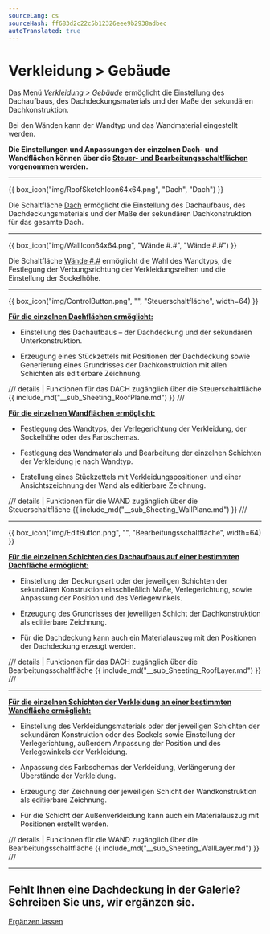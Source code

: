 ```yaml
---
sourceLang: cs
sourceHash: ff683d2c22c5b12326eee9b2938adbec
autoTranslated: true
---
```


# Verkleidung &gt; Gebäude

<p>Das Menü <u><i>Verkleidung &gt; Gebäude</i></u> ermöglicht die Einstellung des Dachaufbaus, des Dachdeckungsmaterials und der Maße der sekundären Dachkonstruktion.</p>

<p>Bei den Wänden kann der Wandtyp und das Wandmaterial eingestellt werden.</p>

<p><b>Die Einstellungen und Anpassungen der einzelnen Dach- und Wandflächen können über die <u>Steuer- und Bearbeitungsschaltflächen</u> vorgenommen werden.</b></p>

<hr class="main">

{{ box_icon("img/RoofSketchIcon64x64.png", "Dach", "Dach") }}

<p>Die Schaltfläche <u>Dach</u> ermöglicht die Einstellung des Dachaufbaus, des Dachdeckungsmaterials und der Maße der sekundären Dachkonstruktion für das gesamte Dach.</p>

<hr class="main">

{{ box_icon("img/WallIcon64x64.png", "Wände #.#", "Wände #.#") }}

<p>Die Schaltfläche <u>Wände #.#</u> ermöglicht die Wahl des Wandtyps, die Festlegung der Verbungsrichtung der Verkleidungsreihen und die Einstellung der Sockelhöhe.</p>

<hr class="main">

{{ box_icon("img/ControlButton.png", "", "Steuerschaltfläche", width=64) }}

<p><b><u>Für die einzelnen Dachflächen ermöglicht:</u></b></p>
<ul>
  <li><p>Einstellung des Dachaufbaus – der Dachdeckung und der sekundären Unterkonstruktion.</p></li>
  <li><p>Erzeugung eines Stückzettels mit Positionen der Dachdeckung sowie Generierung eines Grundrisses der Dachkonstruktion mit allen Schichten als editierbare Zeichnung.</p></li>
</ul>

/// details | Funktionen für das DACH zugänglich über die Steuerschaltfläche
{{ include_md("__sub_Sheeting_RoofPlane.md") }}
///

<p><b><u>Für die einzelnen Wandflächen ermöglicht:</u></b></p>
<ul>
<li><p>Festlegung des Wandtyps, der Verlegerichtung der Verkleidung, der Sockelhöhe oder des Farbschemas.</p></li>
<li><p>Festlegung des Wandmaterials und Bearbeitung der einzelnen Schichten der Verkleidung je nach Wandtyp.</p></li>
<li><p>Erstellung eines Stückzettels mit Verkleidungspositionen und einer Ansichtszeichnung der Wand als editierbare Zeichnung.</p></li>
</ul>

/// details | Funktionen für die WAND zugänglich über die Steuerschaltfläche
{{ include_md("__sub_Sheeting_WallPlane.md") }}
///

<hr class="main">

{{ box_icon("img/EditButton.png", "", "Bearbeitungsschaltfläche", width=64) }}

<p><b><u>Für die einzelnen Schichten des Dachaufbaus auf einer bestimmten Dachfläche ermöglicht:</u></b></p>
<ul>
  <li><p>Einstellung der Deckungsart oder der jeweiligen Schichten der sekundären Konstruktion einschließlich Maße, Verlegerichtung, sowie Anpassung der Position und des Verlegewinkels.</p></li>
  <li><p>Erzeugung des Grundrisses der jeweiligen Schicht der Dachkonstruktion als editierbare Zeichnung.</p></li>
  <li><p>Für die Dachdeckung kann auch ein Materialauszug mit den Positionen der Dachdeckung erzeugt werden.</p></li>
</ul>

/// details | Funktionen für das DACH zugänglich über die Bearbeitungsschaltfläche
{{ include_md("__sub_Sheeting_RoofLayer.md") }}
///

<hr class="main">

<p><b><u>Für die einzelnen Schichten der Verkleidung an einer bestimmten Wandfläche ermöglicht:</u></b></p>
<ul>
<li><p>Einstellung des Verkleidungsmaterials oder der jeweiligen Schichten der sekundären Konstruktion oder des Sockels sowie Einstellung der Verlegerichtung, außerdem Anpassung der Position und des Verlegewinkels der Verkleidung.</p></li>
<li><p>Anpassung des Farbschemas der Verkleidung, Verlängerung der Überstände der Verkleidung.</p></li> 
<li><p>Erzeugung der Zeichnung der jeweiligen Schicht der Wandkonstruktion als editierbare Zeichnung.</p></li>
<li><p>Für die Schicht der Außenverkleidung kann auch ein Materialauszug mit Positionen erstellt werden.</p></li>
</ul>

/// details | Funktionen für die WAND zugänglich über die Bearbeitungsschaltfläche
{{ include_md("__sub_Sheeting_WallLayer.md") }}
///

<hr class="main">

<h2>Fehlt Ihnen eine Dachdeckung in der Galerie? Schreiben Sie uns, wir ergänzen sie.</h2>
<a href="mailto:jiri.podval@histruct.com?subject=Frage zum HiStruct Gebäude-Konfigurator" class="btn">
  Ergänzen lassen
</a>

<!-- product: HiStruct Building Configurator -->